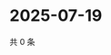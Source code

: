 # 2025-07-19

共 0 条

<!-- BEGIN ZHIHUQUESTIONS -->
<!-- 最后更新时间 Sat Jul 19 2025 21:23:53 GMT+0800 (China Standard Time) -->

<!-- END ZHIHUQUESTIONS -->
